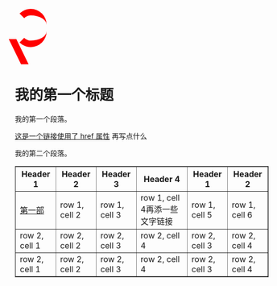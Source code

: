 

<html>
<head>
<meta charset="utf-8">
<title>SANMING</title>
</head>
<body>
<style>
#triangle-up {
width: 50px;
height: 50px;
border-left: 13px solid transparent;

border-right: 13px solid red;
border-top: 13px solid red;
border-bottom: 13px solid red;
border-top-left-radius: 50px;
border-top-right-radius: 50px;
border-bottom-left-radius: 50px;
border-bottom-right-radius: 50px;
position: relative;
display: block;
top:16px;
}
#triangle-down{
width: 15px;
height: 50px;
margin-left:5px;
-webkit-transform: skew(26deg);
-moz-transform: skew(10deg);
background: red;
position: relative;
top:0px;
left:-5px;
content: '';
}
</style>
<div id="triangle-up"></div>
<div id="triangle-down"></div>
<h1>我的第一个标题</h1>
<p>我的第一个段落。

 <a href="https://sanmingxuedi.github.io/index.html">这是一个链接使用了 href 属性</a>
 再写点什么
 </p>
 <p>我的第二个段落。
 <table border="1">
    <tr>
        <th>Header 1</th>
        <th>Header 2</th>
        <th>Header 3</th>
        <th>Header 4</th>
        <th>Header 1</th>
        <th>Header 2</th>
    </tr>
    <tr>
        <td><a href="https://sanmingxuedi.github.io/index.html">第一部</a></td>
        <td>row 1, cell 2</td>
        <td>row 1, cell 3</td>
        <td>row 1, cell 4再添一些文字链接</td>
        <td>row 1, cell 5</td>
        <td>row 1, cell 6</td>
    </tr>
    <tr>
        <td>row 2, cell 1</td>
        <td>row 2, cell 2</td>
        <td>row 2, cell 3</td>
        <td>row 2, cell 4</td>
        <td>row 2, cell 3</td>
        <td>row 2, cell 4</td>
    </tr>
    <tr>
        <td>row 2, cell 1</td>
        <td>row 2, cell 2</td>
        <td>row 2, cell 3</td>
        <td>row 2, cell 4</td>
        <td>row 2, cell 3</td>
        <td>row 2, cell 4</td>
    </tr>
</table>
</p>
</body>
</html>
